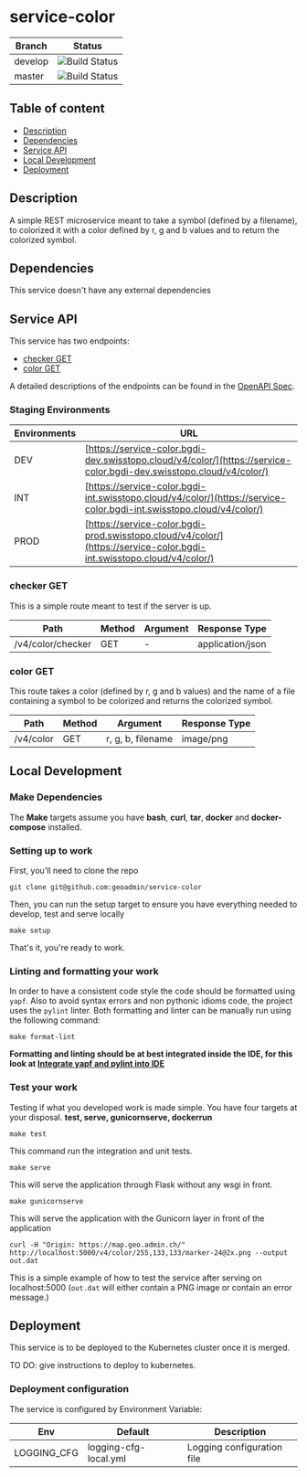 # service-color

| Branch | Status |
|--------|-----------|
| develop | ![Build Status](https://codebuild.eu-central-1.amazonaws.com/badges?uuid=eyJlbmNyeXB0ZWREYXRhIjoicXJCdkRTRUhuY28yU0N5ZXJVM1hjSnc0Tk5ZWjV3Z25RYWNWOURTeWx2QkpOYXFQRk8wMkZ3a3BJMVZJU2h5bTcyMGtkY29UYWxiNENNVERhUUl2Tjh3PSIsIml2UGFyYW1ldGVyU3BlYyI6InF0ZXJIb0doTERqcndTamoiLCJtYXRlcmlhbFNldFNlcmlhbCI6MX0%3D&branch=develop) |
| master | ![Build Status](https://codebuild.eu-central-1.amazonaws.com/badges?uuid=eyJlbmNyeXB0ZWREYXRhIjoicXJCdkRTRUhuY28yU0N5ZXJVM1hjSnc0Tk5ZWjV3Z25RYWNWOURTeWx2QkpOYXFQRk8wMkZ3a3BJMVZJU2h5bTcyMGtkY29UYWxiNENNVERhUUl2Tjh3PSIsIml2UGFyYW1ldGVyU3BlYyI6InF0ZXJIb0doTERqcndTamoiLCJtYXRlcmlhbFNldFNlcmlhbCI6MX0%3D&branch=master) |

## Table of content

- [Description](#description)
- [Dependencies](#dependencies)
- [Service API](#service-api)
- [Local Development](#local-development)
- [Deployment](#deployment)


## Description

A simple REST microservice meant to take a symbol (defined by a filename), to colorized it with a color defined by r, g and b values and to return the colorized symbol.

## Dependencies

This service doesn't have any external dependencies

## Service API

This service has two endpoints:

- [checker GET](#checker-get)
- [color GET](#color-get)

A detailed descriptions of the endpoints can be found in the [OpenAPI Spec](openapi.yaml).


### Staging Environments

| Environments | URL |
|--------------|-----|
| DEV          | [https://service-color.bgdi-dev.swisstopo.cloud/v4/color/](https://service-color.bgdi-dev.swisstopo.cloud/v4/color/)  |
| INT          | [https://service-color.bgdi-int.swisstopo.cloud/v4/color/](https://service-color.bgdi-int.swisstopo.cloud/v4/color/)  |
| PROD         | [https://service-color.bgdi-prod.swisstopo.cloud/v4/color/](https://service-color.bgdi-int.swisstopo.cloud/v4/color/) |


### checker GET

This is a simple route meant to test if the server is up.

| Path | Method | Argument | Response Type |
|------|--------|----------|---------------|
| /v4/color/checker | GET | - | application/json |

### color GET

This route takes a color (defined by r, g and b values) and the name of a file containing a symbol to be colorized
and returns the colorized symbol.

| Path | Method | Argument | Response Type |
|------|--------|----------|---------------|
| /v4/color | GET | r, g, b, filename | image/png |


## Local Development

### Make Dependencies

The **Make** targets assume you have **bash**, **curl**, **tar**, **docker** and **docker-compose** installed.

### Setting up to work

First, you'll need to clone the repo

    git clone git@github.com:geoadmin/service-color

Then, you can run the setup target to ensure you have everything needed to develop, test and serve locally

    make setup

That's it, you're ready to work.

### Linting and formatting your work

In order to have a consistent code style the code should be formatted using `yapf`. Also to avoid syntax errors and non
pythonic idioms code, the project uses the `pylint` linter. Both formatting and linter can be manually run using the
following command:

    make format-lint

**Formatting and linting should be at best integrated inside the IDE, for this look at
[Integrate yapf and pylint into IDE](https://github.com/geoadmin/doc-guidelines/blob/master/PYTHON.md#yapf-and-pylint-ide-integration)**

### Test your work

Testing if what you developed work is made simple. You have four targets at your disposal. **test, serve, gunicornserve, dockerrun**

    make test

This command run the integration and unit tests.

    make serve

This will serve the application through Flask without any wsgi in front.

    make gunicornserve

This will serve the application with the Gunicorn layer in front of the application

    curl -H "Origin: https://map.geo.admin.ch/" http://localhost:5000/v4/color/255,133,133/marker-24@2x.png --output out.dat

This is a simple example of how to test the service after serving on localhost:5000 (`out.dat` will either contain a PNG image or contain an error message.)


## Deployment

This service is to be deployed to the Kubernetes cluster once it is merged.

TO DO: give instructions to deploy to kubernetes.

### Deployment configuration

The service is configured by Environment Variable:

| Env         | Default               | Description                            |
|-------------|-----------------------|----------------------------------------|
| LOGGING_CFG | logging-cfg-local.yml | Logging configuration file             |
